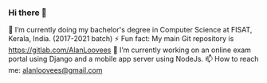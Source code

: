 ### Hi there 👋

🌱 I’m currently doing my bachelor's degree in Computer Science at FISAT, Kerala, India. (2017-2021 batch)
⚡ Fun fact: My main Git repository is https://gitlab.com/AlanLoovees
🔭 I’m currently working on an online exam portal using Django and a mobile app server using NodeJs.
📫 How to reach me: alanloovees@gmail.com

<!--
**AlanLoovees/AlanLoovees** is a ✨ _special_ ✨ repository because its `README.md` (this file) appears on your GitHub profile.

Here are some ideas to get you started:

- 🔭 I’m currently working on ...
- 🌱 I’m currently learning ...
- 👯 I’m looking to collaborate on ...
- 🤔 I’m looking for help with ...
- 💬 Ask me about ...
- 📫 How to reach me: ...
- 😄 Pronouns: ...
- ⚡ Fun fact: ...
-->
